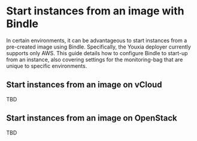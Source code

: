 # Start instances from an image with Bindle

In certain environments, it can be advantageous to start instances from a pre-created image using Bindle. Specifically, the Youxia deployer currently supports only AWS. This guide details how to configure Bindle to start-up from an instance, also covering settings for the monitoring-bag that are unique to specific environments. 

## Start instances from an image on vCloud

TBD

## Start instances from an image on OpenStack 

TBD
